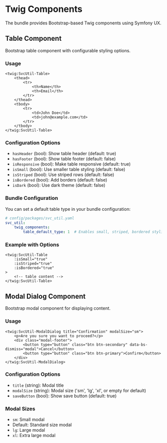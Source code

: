 # Twig Components

The bundle provides Bootstrap-based Twig components using Symfony UX.

## Table Component

Bootstrap table component with configurable styling options.

### Usage

```twig
<twig:SvcUtil-Table>
    <thead>
        <tr>
            <th>Name</th>
            <th>Email</th>
        </tr>
    </thead>
    <tbody>
        <tr>
            <td>John Doe</td>
            <td>john@example.com</td>
        </tr>
    </tbody>
</twig:SvcUtil-Table>
```

### Configuration Options

- `hasHeader` (bool): Show table header (default: true)
- `hasFooter` (bool): Show table footer (default: false)  
- `isResponsive` (bool): Make table responsive (default: true)
- `isSmall` (bool): Use smaller table styling (default: false)
- `isStriped` (bool): Use striped rows (default: false)
- `isBordered` (bool): Add borders (default: false)
- `isDark` (bool): Use dark theme (default: false)

### Bundle Configuration

You can set a default table type in your bundle configuration:

```yaml
# config/packages/svc_util.yaml
svc_util:
    twig_components:
        table_default_type: 1  # Enables small, striped, bordered styling
```

### Example with Options

```twig
<twig:SvcUtil-Table 
    :isSmall="true"
    :isStriped="true" 
    :isBordered="true"
>
    <!-- table content -->
</twig:SvcUtil-Table>
```

## Modal Dialog Component

Bootstrap modal component for displaying content.

### Usage

```twig
<twig:SvcUtil-ModalDialog title="Confirmation" modalSize="sm">
    <p>Are you sure you want to proceed?</p>
    <div class="modal-footer">
        <button type="button" class="btn btn-secondary" data-bs-dismiss="modal">Cancel</button>
        <button type="button" class="btn btn-primary">Confirm</button>
    </div>
</twig:SvcUtil-ModalDialog>
```

### Configuration Options

- `title` (string): Modal title
- `modalSize` (string): Modal size ('sm', 'lg', 'xl', or empty for default)
- `saveButton` (bool): Show save button (default: true)

### Modal Sizes

- `sm`: Small modal
- Default: Standard size modal
- `lg`: Large modal
- `xl`: Extra large modal